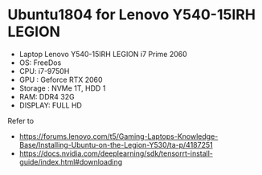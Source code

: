 # Ubuntu1804 for Lenovo Y540-15IRH LEGION

* Laptop Lenovo Y540-15IRH LEGION i7 Prime 2060
* OS: FreeDos 
* CPU: i7-9750H 
* GPU : Geforce RTX 2060
* Storage : NVMe 1T, HDD 1
* RAM: DDR4 32G
* DISPLAY: FULL HD


Refer to 
 * https://forums.lenovo.com/t5/Gaming-Laptops-Knowledge-Base/Installing-Ubuntu-on-the-Legion-Y530/ta-p/4187251
 * https://docs.nvidia.com/deeplearning/sdk/tensorrt-install-guide/index.html#downloading
